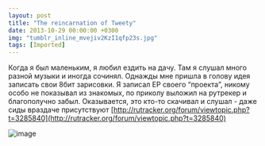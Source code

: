 ```yaml
---
layout: post
title: "The reincarnation of Tweety"
date: 2013-10-29 00:00:00 +0300
img: "tumblr_inline_mvejiv2KzI1qfp23s.jpg"
tags: [Imported]
---
```


Когда я был маленьким, я любил ездить на дачу. Там я слушал много разной музыки и иногда сочинял. Однажды мне пришла в голову идея записать свои 8бит зарисовки. Я записал ЕР своего “проекта”, никому особо не показывал из знакомых, по приколу выложил на рутрекер и благополучно забыл. Оказывается, это кто-то скачивал и слушал - даже сиды враздаче присутствуют [http://rutracker.org/forum/viewtopic.php?t=3285840](http://rutracker.org/forum/viewtopic.php?t=3285840)

![image](/blog/assets/img/tumblr_inline_mvejiv2KzI1qfp23s.jpg)